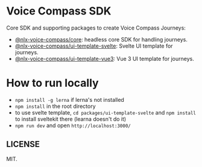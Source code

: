 # Voice Compass SDK

Core SDK and supporting packages to create Voice Compass Journeys:

* [@nlx-voice-compass/core](https://www.npmjs.com/package/@nlx-voice-compass/core): headless core SDK for handling journeys.
* [@nlx-voice-compass/ui-template-svelte](https://www.npmjs.com/package/@nlx-voice-compass/ui-template-svelte): Svelte UI template for journeys.
* [@nlx-voice-compass/ui-template-vue3](https://www.npmjs.com/package/@nlx-voice-compass/ui-template-vue3): Vue 3 UI template for journeys.

# How to run locally

- `npm install -g lerna` if lerna's not installed
- `npm install` in the root directory
- to use svelte template, `cd packages/ui-template-svelte` and `npm install` to install sveltekit there (learna doesn't do it)
- `npm run dev` and open `http://localhost:3000/`

## LICENSE

MIT.
